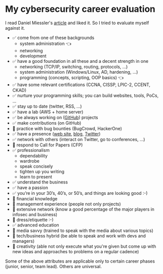 # My cybersecurity career evaluation

I read Daniel Miessler's [article](https://danielmiessler.com/blog/build-successful-infosec-career/) and liked it. So I tried to evaluate myself against it.

* ✅ come from one of these backgrounds
    * system administration 👈
    * networking
    * development
* ✅ have a good foundation in all these and a decent strength in one
    * networking (TCP/IP, switching, routing, protocols, ...)
    * system administration (Windows/Linux, AD, hardening, ...)
    * programming (concepts, scripting, OOP basics) 👈
* ✅ have some relevant certifications (CCNA, CISSP, LPIC-2, CCENT, CKAD)
* ✅ nurture your programming skills; you can build websites, tools, PoCs, ...
* ✅ stay up to date (twitter, RSS, ...)
* ✅ have a lab (AWS + home server)
* ✅ be always working on ([GitHub](https://github.com/jreisinger/)) projects
* ✅ make contributions (on GitHub)
* 🚫 practice with bug bounties (BugCrowd, HackerOne)
* ✅ have a presence ([web site](https://reisinge.net), [blog](https://reisinge.net/blog), [Twitter](https://twitter.com/JozefReisinger))
* ✅ network with others (interact on Twitter, go to conferences, ...)
* 🚫 respond to Call for Papers (CFP)
* ✅ professionalism
    * dependability
    * wardrobe
    * speak concisely
    * tighten up you writing
    * learn to present
* ✅ understand the business
* ✅ have a passion
* ✅ you’re in your 30’s, 40’s, or 50’s, and things are looking good :-)
* 🤏 financial knowledge
* 🤏 management experience (people not only projects)
* 🤏 extensive network (know a good percentage of the major players in infosec and business)
* 🤏 dress/etiquette :-)
* ✅ advanced education
* 🚫 media savvy (trained to speak with the media about various topics)
* 🤏 tech/business hybrid (be able to speak and work with devs and managers)
* 🤏 creativity (able not only execute what you're given but come up with new ideas and approaches to problems on a regular cadence)

Some of the above attributes are applicable only to certain career phases (junior, senior, team lead). Others are universal.

